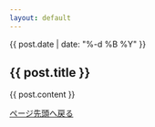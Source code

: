 ```yaml
---
layout: default
---
```


<span>{{ post.date | date: "%-d %B %Y" }}</span>
<h2>{{ post.title }}</h2>

<div>{{ post.content }}</div>

<span><a href="{{ '/' | relative_url }}">ページ先頭へ戻る</a></span>
